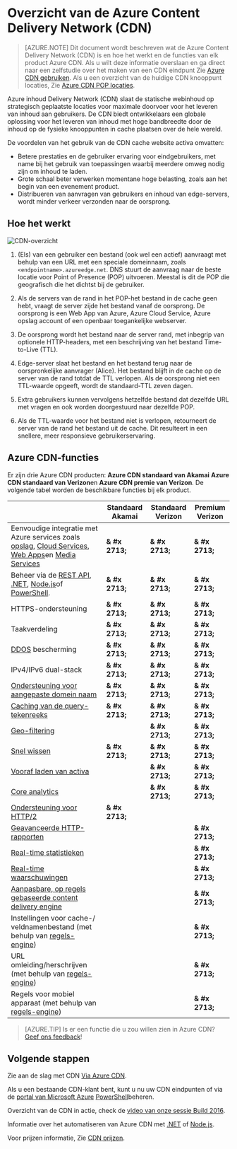 <properties
    pageTitle="Azure CDN overzicht | Microsoft Azure"
    description="Informatie over wat de Azure inhoud Delivery Network (CDN) is en hoe u kunt gebruiken voor het leveren van inhoud met hoge bandbreedte door caching BLOB's en statische inhoud."
    services="cdn"
    documentationCenter=""
    authors="camsoper"
    manager="erikre"
    editor=""/>

<tags
    ms.service="cdn"
    ms.workload="tbd"
    ms.tgt_pltfrm="na"
    ms.devlang="na"
    ms.topic="hero-article"
    ms.date="09/30/2016"
    ms.author="casoper"/>

# <a name="overview-of-the-azure-content-delivery-network-cdn"></a>Overzicht van de Azure Content Delivery Network (CDN)

> [AZURE.NOTE] Dit document wordt beschreven wat de Azure Content Delivery Network (CDN) is en hoe het werkt en de functies van elk product Azure CDN.  Als u wilt deze informatie overslaan en ga direct naar een zelfstudie over het maken van een CDN eindpunt Zie [Azure CDN gebruiken](cdn-create-new-endpoint.md).  Als u een overzicht van de huidige CDN knooppunt locaties, Zie [Azure CDN POP locaties](cdn-pop-locations.md).

Azure inhoud Delivery Network (CDN) slaat de statische webinhoud op strategisch geplaatste locaties voor maximale doorvoer voor het leveren van inhoud aan gebruikers.  De CDN biedt ontwikkelaars een globale oplossing voor het leveren van inhoud met hoge bandbreedte door de inhoud op de fysieke knooppunten in cache plaatsen over de hele wereld. 

De voordelen van het gebruik van de CDN cache website activa omvatten:

- Betere prestaties en de gebruiker ervaring voor eindgebruikers, met name bij het gebruik van toepassingen waarbij meerdere omweg nodig zijn om inhoud te laden.
- Grote schaal beter verwerken momentane hoge belasting, zoals aan het begin van een evenement product.
- Distribueren van aanvragen van gebruikers en inhoud van edge-servers, wordt minder verkeer verzonden naar de oorsprong.


## <a name="how-it-works"></a>Hoe het werkt

![CDN-overzicht](./media/cdn-overview/cdn-overview.png)

1. (Els) van een gebruiker een bestand (ook wel een actief) aanvraagt met behulp van een URL met een speciale domeinnaam, zoals `<endpointname>.azureedge.net`.  DNS stuurt de aanvraag naar de beste locatie voor Point of Presence (POP) uitvoeren.  Meestal is dit de POP die geografisch die het dichtst bij de gebruiker.

2. Als de servers van de rand in het POP-het bestand in de cache geen hebt, vraagt de server zijde het bestand vanaf de oorsprong.  De oorsprong is een Web App van Azure, Azure Cloud Service, Azure opslag account of een openbaar toegankelijke webserver.

3. De oorsprong wordt het bestand naar de server rand, met inbegrip van optionele HTTP-headers, met een beschrijving van het bestand Time-to-Live (TTL).

4. Edge-server slaat het bestand en het bestand terug naar de oorspronkelijke aanvrager (Alice).  Het bestand blijft in de cache op de server van de rand totdat de TTL verlopen.  Als de oorsprong niet een TTL-waarde opgeeft, wordt de standaard-TTL zeven dagen.

5. Extra gebruikers kunnen vervolgens hetzelfde bestand dat dezelfde URL met vragen en ook worden doorgestuurd naar dezelfde POP.

6. Als de TTL-waarde voor het bestand niet is verlopen, retourneert de server van de rand het bestand uit de cache.  Dit resulteert in een snellere, meer responsieve gebruikerservaring.


## <a name="azure-cdn-features"></a>Azure CDN-functies

Er zijn drie Azure CDN producten: **Azure CDN standaard van Akamai** **Azure CDN standaard van Verizon**en **Azure CDN premie van Verizon**.  De volgende tabel worden de beschikbare functies bij elk product.

|       | Standaard Akamai | Standaard Verizon | Premium Verizon |
|-------|-----------------|------------------|-----------------|
| Eenvoudige integratie met Azure services zoals [opslag](cdn-create-a-storage-account-with-cdn.md), [Cloud Services](cdn-cloud-service-with-cdn.md), [Web Apps](../app-service-web/cdn-websites-with-cdn.md)en [Media Services](../media-services/media-services-portal-manage-streaming-endpoints.md) | **& #x 2713;** | **& #x 2713;** | **& #x 2713;**|
| Beheer via de [REST API](https://msdn.microsoft.com/library/mt634456.aspx), [.NET](./cdn-app-dev-net.md), [Node.js](./cdn-app-dev-node.md)of [PowerShell](./cdn-manage-powershell.md). | **& #x 2713;** | **& #x 2713;** | **& #x 2713;** |
| HTTPS-ondersteuning | **& #x 2713;** | **& #x 2713;** | **& #x 2713;** |
| Taakverdeling | **& #x 2713;** | **& #x 2713;** | **& #x 2713;** |
| [DDOS](https://www.us-cert.gov/ncas/tips/ST04-015) bescherming | **& #x 2713;** | **& #x 2713;** | **& #x 2713;** |
| IPv4/IPv6 dual-stack | **& #x 2713;** | **& #x 2713;** | **& #x 2713;** |
| [Ondersteuning voor aangepaste domein naam](cdn-map-content-to-custom-domain.md) | **& #x 2713;** | **& #x 2713;** | **& #x 2713;** |
| [Caching van de query-tekenreeks](cdn-query-string.md) | **& #x 2713;** | **& #x 2713;** | **& #x 2713;** |
| [Geo-filtering](cdn-restrict-access-by-country.md) |  | **& #x 2713;** | **& #x 2713;** |
| [Snel wissen](cdn-purge-endpoint.md) | **& #x 2713;** | **& #x 2713;** | **& #x 2713;** |
| [Vooraf laden van activa](cdn-preload-endpoint.md) |  | **& #x 2713;** | **& #x 2713;** |
| [Core analytics](cdn-analyze-usage-patterns.md) |  | **& #x 2713;** | **& #x 2713;** |
| [Ondersteuning voor HTTP/2](https://msdn.microsoft.com/library/mt762901.aspx) | **& #x 2713;**  |  |  |
| [Geavanceerde HTTP-rapporten](cdn-advanced-http-reports.md) | | | **& #x 2713;** |
| [Real-time statistieken](cdn-real-time-stats.md) | | | **& #x 2713;** |
| [Real-time waarschuwingen](cdn-real-time-alerts.md) | | | **& #x 2713;** |
| [Aanpasbare, op regels gebaseerde content delivery engine](cdn-rules-engine.md) | | | **& #x 2713;** |
| Instellingen voor cache-/ veldnamenbestand (met behulp van [regels-engine](cdn-rules-engine.md))  | | | **& #x 2713;** |
| URL omleiding/herschrijven (met behulp van [regels-engine](cdn-rules-engine.md)) | | | **& #x 2713;** |
| Regels voor mobiel apparaat (met behulp van [regels-engine](cdn-rules-engine.md))  | | | **& #x 2713;** |

>[AZURE.TIP] Is er een functie die u zou willen zien in Azure CDN?  [Geef ons feedback](https://feedback.azure.com/forums/169397-cdn)! 

## <a name="next-steps"></a>Volgende stappen

Zie aan de slag met CDN [Via Azure CDN](./cdn-create-new-endpoint.md).

Als u een bestaande CDN-klant bent, kunt u nu uw CDN eindpunten of via de [portal van Microsoft Azure](https://portal.azure.com) [PowerShell](cdn-manage-powershell.md)beheren.

Overzicht van de CDN in actie, check de [video van onze sessie Build 2016](https://azure.microsoft.com/documentation/videos/build-2016-leveraging-the-new-azure-cdn-apis-to-build-wicked-fast-applications/).

Informatie over het automatiseren van Azure CDN met [.NET](./cdn-app-dev-net.md) of [Node.js](./cdn-app-dev-node.md).

Voor prijzen informatie, Zie [CDN prijzen](https://azure.microsoft.com/pricing/details/cdn/).
